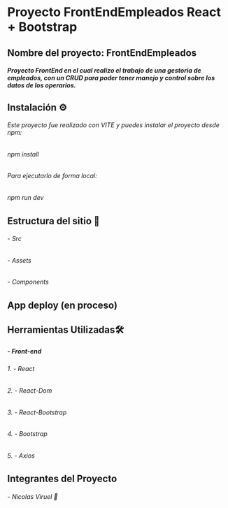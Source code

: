 # Proyecto FrontEndEmpleados React + Bootstrap

## Nombre del proyecto: FrontEndEmpleados

#####  Proyecto FrontEnd en el cual realizo el trabajo de una gestoria de empleados, con un CRUD para poder tener manejo y control sobre los datos de los operarios.


## Instalación ⚙️ 

###### Este proyecto fue realizado con VITE y puedes instalar el proyecto desde npm:

###### npm install

###### Para ejecutarlo de forma local:

###### npm run dev

## Estructura del sitio :t-rex:

###### - Src
###### - Assets
###### - Components


## App deploy (en proceso)



## Herramientas Utilizadas🛠️

##### - Front-end
###### 1. - React
###### 2. - React-Dom
###### 3. - React-Bootstrap
###### 4. - Bootstrap
###### 5. - Axios
 


## Integrantes del Proyecto

###### - Nicolas Viruel :baby_chick:
